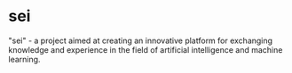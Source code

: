 # sei
"sei" - a project aimed at creating an innovative platform for exchanging knowledge and experience in the field of artificial intelligence and machine learning. 
